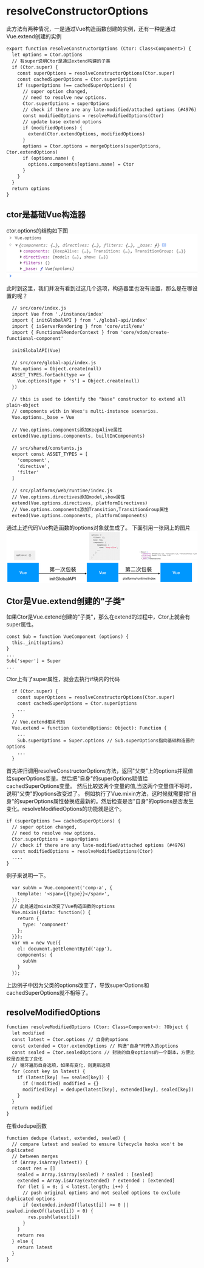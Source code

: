# resolveConstructorOptions

此方法有两种情况，一是通过Vue构造函数创建的实例，还有一种是通过Vue.extend创建的实例
```
export function resolveConstructorOptions (Ctor: Class<Component>) {
  let options = Ctor.options
  // 有super说明Ctor是通过extend构建的子类
  if (Ctor.super) {
    const superOptions = resolveConstructorOptions(Ctor.super)
    const cachedSuperOptions = Ctor.superOptions
    if (superOptions !== cachedSuperOptions) {
      // super option changed,
      // need to resolve new options.
      Ctor.superOptions = superOptions
      // check if there are any late-modified/attached options (#4976)
      const modifiedOptions = resolveModifiedOptions(Ctor)
      // update base extend options
      if (modifiedOptions) {
        extend(Ctor.extendOptions, modifiedOptions)
      }
      options = Ctor.options = mergeOptions(superOptions, Ctor.extendOptions)
      if (options.name) {
        options.components[options.name] = Ctor
      }
    }
  }
  return options
}
```

## ctor是基础Vue构造器
ctor.options的结构如下图
![Vue.options](./img/vueOptions.png 'vue 构造器options')

此时到这里，我们并没有看到过这几个选项，构造器里也没有设置，那么是在哪设置的呢？

```
  // src/core/index.js
  import Vue from './instance/index'
  import { initGlobalAPI } from './global-api/index'
  import { isServerRendering } from 'core/util/env'
  import { FunctionalRenderContext } from 'core/vdom/create-functional-component'

  initGlobalAPI(Vue)

  // src/core/global-api/index.js
  Vue.options = Object.create(null)
  ASSET_TYPES.forEach(type => {
    Vue.options[type + 's'] = Object.create(null)
  })

  // this is used to identify the "base" constructor to extend all plain-object
  // components with in Weex's multi-instance scenarios.
  Vue.options._base = Vue

  // Vue.options.components添加KeepAlive属性
  extend(Vue.options.components, builtInComponents)

  // src/shared/constants.js
  export const ASSET_TYPES = [
    'component',
    'directive',
    'filter'
  ]

  // src/platforms/web/runtime/index.js
  // Vue.options.directives添加model,show属性
  extend(Vue.options.directives, platformDirectives)
  // Vue.options.components添加Transition,TransitionGroup属性
  extend(Vue.options.components, platformComponents)
```

通过上述代码Vue构造函数的options对象就生成了。
下面引用一张网上的图片
![options init](./img/vueOptions02.png)


## Ctor是Vue.extend创建的"子类"
如果Ctor是Vue.extend创建的"子类"，那么在extend的过程中，Ctor上就会有super属性。

```
const Sub = function VueComponent (options) {
  this._init(options)
}
...
Sub['super'] = Super
...
```
Ctor上有了super属性，就会去执行if块内的代码
```
  if (Ctor.super) {
    const superOptions = resolveConstructorOptions(Ctor.super)
    const cachedSuperOptions = Ctor.superOptions
    ...
  }
  // Vue.extend相关代码
  Vue.extend = function (extendOptions: Object): Function {
    ...
    Sub.superOptions = Super.options // Sub.superOptions指向基础构造器的options
    ...
  }
```
首先递归调用resolveConstructorOptions方法，返回"父类"上的options并赋值给superOptions变量。然后把"自身"的superOptions赋值给cachedSuperOptions变量。
然后比较这两个变量的值,当这两个变量值不等时，说明"父类"的options改变过了。
例如执行了Vue.mixin方法，这时候就需要把"自身"的superOptions属性替换成最新的。然后检查是否"自身"的options是否发生变化。resolveModifiedOptions的功能就是这个。
```
if (superOptions !== cachedSuperOptions) {
  // super option changed,
  // need to resolve new options.
  Ctor.superOptions = superOptions
  // check if there are any late-modified/attached options (#4976)
  const modifiedOptions = resolveModifiedOptions(Ctor)
  ....
}
```
例子来说明一下。
```
  var subVm = Vue.component('comp-a', {
    template: '<span>{{type}}</span>',
  });
  // 此处通过mixin改变了Vue构造函数的options
  Vue.mixin({data: function() {
    return {
      type: 'component'
    };
  }});
  var vm = new Vue({
    el: document.getElementById('app'),
    components: {
      subVm
    }
  });
```
上边例子中因为父类的options改变了，导致superOptions和cachedSuperOptions就不相等了。

## resolveModifiedOptions
```
function resolveModifiedOptions (Ctor: Class<Component>): ?Object {
  let modified
  const latest = Ctor.options // 自身的options
  const extended = Ctor.extendOptions // 构造"自身"时传入的options
  const sealed = Ctor.sealedOptions // 封装的自身options的一个副本，方便比较是否发生了变化
  // 循环遍历自身选项，如果有变化，则更新选项
  for (const key in latest) {
    if (latest[key] !== sealed[key]) {
      if (!modified) modified = {}
      modified[key] = dedupe(latest[key], extended[key], sealed[key])
    }
  }
  return modified
}
```
在看dedupe函数
```
function dedupe (latest, extended, sealed) {
  // compare latest and sealed to ensure lifecycle hooks won't be duplicated
  // between merges
  if (Array.isArray(latest)) {
    const res = []
    sealed = Array.isArray(sealed) ? sealed : [sealed]
    extended = Array.isArray(extended) ? extended : [extended]
    for (let i = 0; i < latest.length; i++) {
      // push original options and not sealed options to exclude duplicated options
      if (extended.indexOf(latest[i]) >= 0 || sealed.indexOf(latest[i]) < 0) {
        res.push(latest[i])
      }
    }
    return res
  } else {
    return latest
  }
}
```